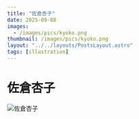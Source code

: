 ```yaml
---
title: "佐倉杏子"
date: 2025-09-08
images:
  - /images/pics/kyoko.png
thumbnail: /images/pics/kyoko.png
layout: "../../layouts/PostsLayout.astro"
tags: [illustration]
---
```


# 佐倉杏子

![佐倉杏子](/images/pics/kyoko.png)
